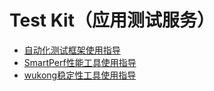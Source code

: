 # Test Kit（应用测试服务）<!--test-api-->

- [自动化测试框架使用指导](arkxtest-guidelines.md)
- [SmartPerf性能工具使用指导](smartperf-guidelines.md)
- [wukong稳定性工具使用指导](wukong-guidelines.md)
